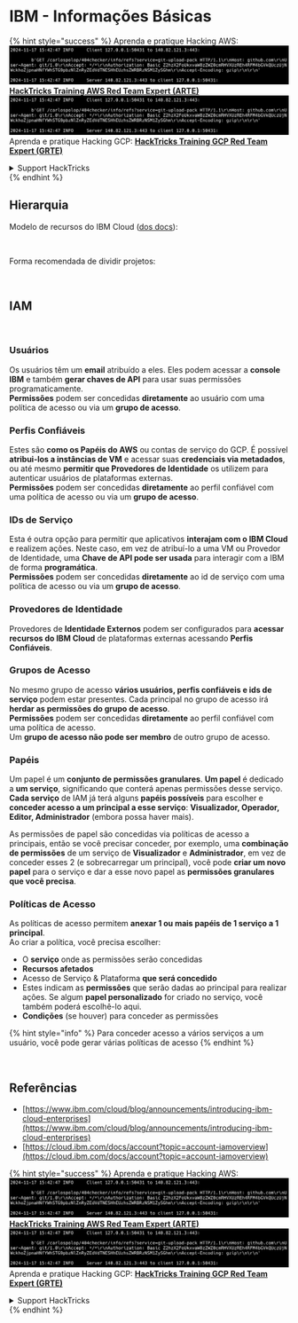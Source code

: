 # IBM - Informações Básicas

{% hint style="success" %}
Aprenda e pratique Hacking AWS:<img src="../../.gitbook/assets/image (1).png" alt="" data-size="line">[**HackTricks Training AWS Red Team Expert (ARTE)**](https://training.hacktricks.xyz/courses/arte)<img src="../../.gitbook/assets/image (1).png" alt="" data-size="line">\
Aprenda e pratique Hacking GCP: <img src="../../.gitbook/assets/image (2).png" alt="" data-size="line">[**HackTricks Training GCP Red Team Expert (GRTE)**<img src="../../.gitbook/assets/image (2).png" alt="" data-size="line">](https://training.hacktricks.xyz/courses/grte)

<details>

<summary>Support HackTricks</summary>

* Confira os [**planos de assinatura**](https://github.com/sponsors/carlospolop)!
* **Junte-se ao** 💬 [**grupo do Discord**](https://discord.gg/hRep4RUj7f) ou ao [**grupo do telegram**](https://t.me/peass) ou **siga**-nos no **Twitter** 🐦 [**@hacktricks\_live**](https://twitter.com/hacktricks\_live)**.**
* **Compartilhe truques de hacking enviando PRs para os repositórios do** [**HackTricks**](https://github.com/carlospolop/hacktricks) e [**HackTricks Cloud**](https://github.com/carlospolop/hacktricks-cloud).

</details>
{% endhint %}

## Hierarquia

Modelo de recursos do IBM Cloud ([dos docs](https://www.ibm.com/blog/announcement/introducing-ibm-cloud-enterprises/)):

<figure><img src="../../.gitbook/assets/image (225).png" alt=""><figcaption></figcaption></figure>

Forma recomendada de dividir projetos:

<figure><img src="../../.gitbook/assets/image (239).png" alt=""><figcaption></figcaption></figure>

## IAM

<figure><img src="../../.gitbook/assets/image (266).png" alt=""><figcaption></figcaption></figure>

### Usuários

Os usuários têm um **email** atribuído a eles. Eles podem acessar a **console IBM** e também **gerar chaves de API** para usar suas permissões programaticamente.\
**Permissões** podem ser concedidas **diretamente** ao usuário com uma política de acesso ou via um **grupo de acesso**.

### Perfis Confiáveis

Estes são **como os Papéis do AWS** ou contas de serviço do GCP. É possível **atribui-los a instâncias de VM** e acessar suas **credenciais via metadados**, ou até mesmo **permitir que Provedores de Identidade** os utilizem para autenticar usuários de plataformas externas.\
**Permissões** podem ser concedidas **diretamente** ao perfil confiável com uma política de acesso ou via um **grupo de acesso**.

### IDs de Serviço

Esta é outra opção para permitir que aplicativos **interajam com o IBM Cloud** e realizem ações. Neste caso, em vez de atribuí-lo a uma VM ou Provedor de Identidade, uma **Chave de API pode ser usada** para interagir com a IBM de forma **programática**.\
**Permissões** podem ser concedidas **diretamente** ao id de serviço com uma política de acesso ou via um **grupo de acesso**.

### Provedores de Identidade

Provedores de **Identidade Externos** podem ser configurados para **acessar recursos do IBM Cloud** de plataformas externas acessando **Perfis Confiáveis**.

### Grupos de Acesso

No mesmo grupo de acesso **vários usuários, perfis confiáveis e ids de serviço** podem estar presentes. Cada principal no grupo de acesso irá **herdar as permissões do grupo de acesso**.\
**Permissões** podem ser concedidas **diretamente** ao perfil confiável com uma política de acesso.\
Um **grupo de acesso não pode ser membro** de outro grupo de acesso.

### Papéis

Um papel é um **conjunto de permissões granulares**. **Um papel** é dedicado a **um serviço**, significando que conterá apenas permissões desse serviço.\
**Cada serviço** de IAM já terá alguns **papéis possíveis** para escolher e **conceder acesso a um principal a esse serviço**: **Visualizador, Operador, Editor, Administrador** (embora possa haver mais).

As permissões de papel são concedidas via políticas de acesso a principais, então se você precisar conceder, por exemplo, uma **combinação de permissões** de um serviço de **Visualizador** e **Administrador**, em vez de conceder esses 2 (e sobrecarregar um principal), você pode **criar um novo papel** para o serviço e dar a esse novo papel as **permissões granulares que você precisa**.

### Políticas de Acesso

As políticas de acesso permitem **anexar 1 ou mais papéis de 1 serviço a 1 principal**.\
Ao criar a política, você precisa escolher:

* O **serviço** onde as permissões serão concedidas
* **Recursos afetados**
* Acesso de Serviço & Plataforma **que será concedido**
* Estes indicam as **permissões** que serão dadas ao principal para realizar ações. Se algum **papel personalizado** for criado no serviço, você também poderá escolhê-lo aqui.
* **Condições** (se houver) para conceder as permissões

{% hint style="info" %}
Para conceder acesso a vários serviços a um usuário, você pode gerar várias políticas de acesso
{% endhint %}

<figure><img src="../../.gitbook/assets/image (248).png" alt=""><figcaption></figcaption></figure>

## Referências

* [https://www.ibm.com/cloud/blog/announcements/introducing-ibm-cloud-enterprises](https://www.ibm.com/cloud/blog/announcements/introducing-ibm-cloud-enterprises)
* [https://cloud.ibm.com/docs/account?topic=account-iamoverview](https://cloud.ibm.com/docs/account?topic=account-iamoverview)

{% hint style="success" %}
Aprenda e pratique Hacking AWS:<img src="../../.gitbook/assets/image (1).png" alt="" data-size="line">[**HackTricks Training AWS Red Team Expert (ARTE)**](https://training.hacktricks.xyz/courses/arte)<img src="../../.gitbook/assets/image (1).png" alt="" data-size="line">\
Aprenda e pratique Hacking GCP: <img src="../../.gitbook/assets/image (2).png" alt="" data-size="line">[**HackTricks Training GCP Red Team Expert (GRTE)**<img src="../../.gitbook/assets/image (2).png" alt="" data-size="line">](https://training.hacktricks.xyz/courses/grte)

<details>

<summary>Support HackTricks</summary>

* Confira os [**planos de assinatura**](https://github.com/sponsors/carlospolop)!
* **Junte-se ao** 💬 [**grupo do Discord**](https://discord.gg/hRep4RUj7f) ou ao [**grupo do telegram**](https://t.me/peass) ou **siga**-nos no **Twitter** 🐦 [**@hacktricks\_live**](https://twitter.com/hacktricks\_live)**.**
* **Compartilhe truques de hacking enviando PRs para os repositórios do** [**HackTricks**](https://github.com/carlospolop/hacktricks) e [**HackTricks Cloud**](https://github.com/carlospolop/hacktricks-cloud).

</details>
{% endhint %}
